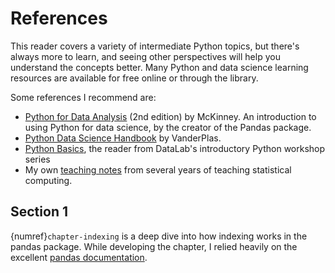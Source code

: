 References
==========

This reader covers a variety of intermediate Python topics, but there's always
more to learn, and seeing other perspectives will help you understand the
concepts better. Many Python and data science learning resources are available
for free online or through the library.

Some references I recommend are:

* [Python for Data Analysis][pydata] (2nd edition) by McKinney. An introduction
  to using Python for data science, by the creator of the Pandas package.
* [Python Data Science Handbook][pyhandbook] by VanderPlas. 
* [Python Basics][py-basics], the reader from DataLab's introductory Python
  workshop series
* My own [teaching notes][notes] from several years of teaching
  statistical computing.

[pydata]: https://wesmckinney.com/pages/book.html
[pyhandbook]: https://jakevdp.github.io/PythonDataScienceHandbook/
[py-basics]: https://ucdavisdatalab.github.io/workshop_python_basics/
[notes]: https://github.com/nick-ulle/teaching-notes


Section 1
---------

{numref}`chapter-indexing` is a deep dive into how indexing works in the pandas
package. While developing the chapter, I relied heavily on the excellent
[pandas documentation][pandas-docs].

[pandas-docs]: https://pandas.pydata.org/pandas-docs/stable/
